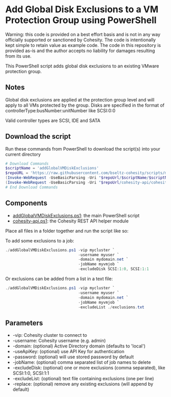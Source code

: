 # Add Global Disk Exclusions to a VM Protection Group using PowerShell

Warning: this code is provided on a best effort basis and is not in any way officially supported or sanctioned by Cohesity. The code is intentionally kept simple to retain value as example code. The code in this repository is provided as-is and the author accepts no liability for damages resulting from its use.

This PowerShell script adds global disk exclusions to an existing VMware protection group.

## Notes

Global disk exclusions are applied at the protection group level and will apply to all VMs protected by the group. Disks are specified in the format of controllerType:busNumber:unitNumber like SCSI:0:0

Valid controller types are SCSI, IDE and SATA

## Download the script

Run these commands from PowerShell to download the script(s) into your current directory

```powershell
# Download Commands
$scriptName = 'addGlobalVMDiskExclusions'
$repoURL = 'https://raw.githubusercontent.com/bseltz-cohesity/scripts/master/powershell'
(Invoke-WebRequest -UseBasicParsing -Uri "$repoUrl/$scriptName/$scriptName.ps1").content | Out-File "$scriptName.ps1"; (Get-Content "$scriptName.ps1") | Set-Content "$scriptName.ps1"
(Invoke-WebRequest -UseBasicParsing -Uri "$repoUrl/cohesity-api/cohesity-api.ps1").content | Out-File cohesity-api.ps1; (Get-Content cohesity-api.ps1) | Set-Content cohesity-api.ps1
# End Download Commands
```

## Components

* [addGlobalVMDiskExclusions.ps1](https://raw.githubusercontent.com/bseltz-cohesity/scripts/master/powershell/addGlobalVMDiskExclusions/addGlobalVMDiskExclusions.ps1): the main PowerShell script
* [cohesity-api.ps1](https://raw.githubusercontent.com/bseltz-cohesity/scripts/master/powershell/cohesity-api/cohesity-api.ps1): the Cohesity REST API helper module

Place all files in a folder together and run the script like so:

To add some exclusions to a job:

```powershell
./addGlobalVMDiskExclusions.ps1 -vip mycluster `
                                -username myuser `
                                -domain mydomain.net `
                                -jobName myvmjob `
                                -excludeDisk SCSI:1:0, SCSI:1:1
```

Or exclusions can be added from a list in a text file:

```powershell
./addGlobalVMDiskExclusions.ps1 -vip mycluster `
                                -username myuser `
                                -domain mydomain.net `
                                -jobName myvmjob `
                                -excludeList ./exclusions.txt
```

## Parameters

* -vip: Cohesity cluster to connect to
* -username: Cohesity username (e.g. admin)
* -domain: (optional) Active Directory domain (defaults to 'local')
* -useApiKey: (optional) use API Key for authentication
* -password: (optional) will use stored password by default
* -jobName: (optional) comma separated list of job names to delete
* -excludeDisk: (optional) one or more exclusions (comma separated), like SCSI:1:0, SCSI:1:1
* -excludeList: (optional) text file containing exclusions (one per line)
* -replace: (optional) remove any existing exclusions (will append by default)
